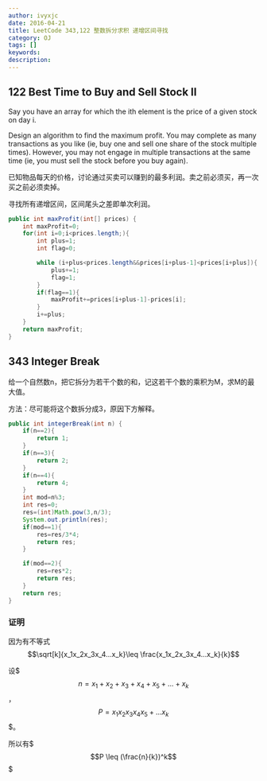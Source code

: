```yaml
---
author: ivyxjc
date: 2016-04-21
title: LeetCode 343,122 整数拆分求积 递增区间寻找
category: OJ
tags: []
keywords:
description:
---
```


## 122 Best Time to Buy and Sell Stock II

Say you have an array for which the ith element is the price of a given stock on day i.

Design an algorithm to find the maximum profit. You may complete as many transactions as you like (ie, buy one and sell one share of the stock multiple times). However, you may not engage in multiple transactions at the same time (ie, you must sell the stock before you buy again).


已知物品每天的价格，讨论通过买卖可以赚到的最多利润。卖之前必须买，再一次买之前必须卖掉。

寻找所有递增区间，区间尾头之差即单次利润。

```java
public int maxProfit(int[] prices) {
    int maxProfit=0;
    for(int i=0;i<prices.length;){
        int plus=1;
        int flag=0;

        while (i+plus<prices.length&&prices[i+plus-1]<prices[i+plus]){
            plus+=1;
            flag=1;
        }
        if(flag==1){
            maxProfit+=prices[i+plus-1]-prices[i];
        }
        i+=plus;
    }
    return maxProfit;
}
```

## 343 Integer Break

给一个自然数n，把它拆分为若干个数的和，记这若干个数的乘积为M，求M的最大值。

方法：尽可能将这个数拆分成3，原因下方解释。


```java
public int integerBreak(int n) {
    if(n==2){
        return 1;
    }
    if(n==3){
        return 2;
    }
    if(n==4){
        return 4;
    }
    int mod=n%3;
    int res=0;
    res=(int)Math.pow(3,n/3);
    System.out.println(res);
    if(mod==1){
        res=res/3*4;
        return res;
    }

    if(mod==2){
        res=res*2;
        return res;
    }
    return res;
}
```

### 证明

因为有不等式
$$\sqrt[k]{x_1x_2x_3x_4...x_k}\leq \frac{x_1x_2x_3x_4...x_k}{k}$$

设$$$n=x_1+x_2+x_3+x_4+x_5+...+x_k$$$，$$$P=x_1x_2x_3x_4x_5+...x_k$$$。

所以有$$$P \leq (\frac{n}{k})^k$$$